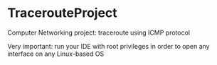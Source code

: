 # TracerouteProject
Computer Networking project: traceroute using ICMP protocol

Very important: run your IDE with root privileges in order to open any interface on any Linux-based OS